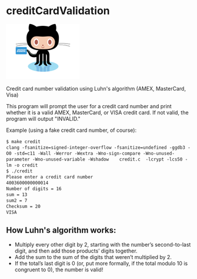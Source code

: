 # creditCardValidation

<img src="images/ccnGitOctocat.png" width = 200>

Credit card number validation using Luhn's algorithm (AMEX, MasterCard, Visa)

This program will prompt the user for a credit card number and print whether it is a valid AMEX, MasterCard, or VISA credit card. If not valid, the program will output "INVALID."

Example (using a fake credit card number, of course):
```console
$ make credit
clang -fsanitize=signed-integer-overflow -fsanitize=undefined -ggdb3 -O0 -std=c11 -Wall -Werror -Wextra -Wno-sign-compare -Wno-unused-parameter -Wno-unused-variable -Wshadow    credit.c  -lcrypt -lcs50 -lm -o credit
$ ./credit
Please enter a credit card number
4003600000000014
Number of digits = 16
sum = 13
sum2 = 7
Checksum = 20
VISA
```
## How Luhn's algorithm works:
- Multiply every other digit by 2, starting with the number’s second-to-last digit, and then add those products’ digits together.
- Add the sum to the sum of the digits that weren’t multiplied by 2.
- If the total’s last digit is 0 (or, put more formally, if the total modulo 10 is congruent to 0), the number is valid!
